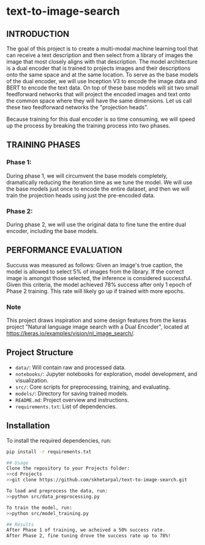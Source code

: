 # text-to-image-search

## INTRODUCTION
The goal of this project is to create a multi-modal machine learning tool that can receive a text description and then select from a library of images the image that most closely aligns with that description. The model architecture is a dual encoder that is trained to projects images and their descriptions onto the same space and at the same location. To serve as the base models of the dual encoder, we will use Inception V3 to encode the image data and BERT to encode the text data. On top of these base models will sit two small feedforward networks that will project the encoded images and text onto the common space where they will have the same dimensions. Let us call these two feedforward networks the "projection heads".

Because training for this dual encoder is so time consuming, we will speed up the process by breaking the training process into two phases.

## TRAINING PHASES
### Phase 1:
During phase 1, we will circumvent the base models completely, dramatically reducing the iteration time as we tune the model. We will use the base models just once to encode the entire dataset, and then we will train the projection heads using just the pre-encoded data.

### Phase 2:
During phase 2, we will use the original data to fine tune the entire dual encoder, including the base models.

## PERFORMANCE EVALUATION
Succuss was measured as follows:  Given an image's true caption, the model is allowed to select 5% of images from the library.  If the correct image is amongst those selected, the inference is considered successful. Given this criteria, the model achieved 78% success after only 1 epoch of Phase 2 training.  This rate will likely go up if trained with more epochs.

### Note
This project draws inspiration and some design features from the keras project "Natural language image search with a Dual Encoder", located at https://keras.io/examples/vision/nl_image_search/.

## Project Structure
- `data/`: Will contain raw and processed data.
- `notebooks/`: Jupyter notebooks for exploration, model development, and visualization.
- `src/`: Core scripts for preprocessing, training, and evaluating.
- `models/`: Directory for saving trained models.
- `README.md`: Project overview and instructions.
- `requirements.txt`: List of dependencies.

## Installation
To install the required dependencies, run:
```bash
pip install -r requirements.txt

## Usage
Clone the repository to your Projects folder:
>>cd Projects
>>git clone https://github.com/skhetarpal/text-to-image-search.git

To load and preprocess the data, run:
>>python src/data_preprocessing.py

To train the model, run:
>>python src/model_training.py

## Results
After Phase 1 of training, we acheived a 50% success rate.
After Phase 2, fine tuning drove the success rate up to 78%!
